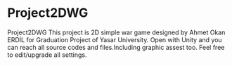 # Project2DWG
Project2DWG
This project is 2D simple war game designed by Ahmet Okan ERDİL for Graduation Project of Yasar University.
Open with Unity and you can reach all source codes and files.Including graphic assest too.
Feel free to edit/upgrade all settings.
